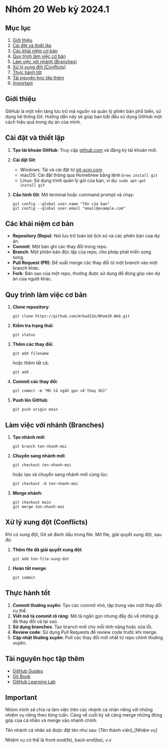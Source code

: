 # Nhóm 20 Web kỳ 2024.1

## Mục lục
1. [Giới thiệu](#giới-thiệu)
2. [Cài đặt và thiết lập](#cài-đặt-và-thiết-lập)
3. [Các khái niệm cơ bản](#các-khái-niệm-cơ-bản)
4. [Quy trình làm việc cơ bản](#quy-trình-làm-việc-cơ-bản)
5. [Làm việc với nhánh (Branches)](#làm-việc-với-nhánh-branches)
6. [Xử lý xung đột (Conflicts)](#xử-lý-xung-đột-conflicts)
7. [Thực hành tốt](#thực-hành-tốt)
8. [Tài nguyên học tập thêm](#tài-nguyên-học-tập-thêm)
9. [Important](#Important)

## Giới thiệu

GitHub là một nền tảng lưu trữ mã nguồn và quản lý phiên bản phổ biến, sử dụng hệ thống Git. Hướng dẫn này sẽ giúp bạn bắt đầu sử dụng GitHub một cách hiệu quả trong dự án của mình.

## Cài đặt và thiết lập

1. **Tạo tài khoản GitHub**: Truy cập [github.com](https://github.com) và đăng ký tài khoản mới.

2. **Cài đặt Git**: 
   - Windows: Tải và cài đặt từ [git-scm.com](https://git-scm.com)
   - macOS: Cài đặt thông qua Homebrew bằng lệnh `brew install git`
   - Linux: Sử dụng trình quản lý gói của bạn, ví dụ: `sudo apt-get install git`

3. **Cấu hình Git**:
   Mở terminal hoặc command prompt và chạy:
   ```
   git config --global user.name "Tên của bạn"
   git config --global user.email "email@example.com"
   ```

## Các khái niệm cơ bản

- **Repository (Repo)**: Nơi lưu trữ toàn bộ lịch sử và các phiên bản của dự án.
- **Commit**: Một bản ghi các thay đổi trong repo.
- **Branch**: Một phiên bản độc lập của repo, cho phép phát triển song song.
- **Pull Request (PR)**: Đề xuất merge các thay đổi từ một branch vào một branch khác.
- **Fork**: Bản sao của một repo, thường được sử dụng để đóng góp vào dự án của người khác.

## Quy trình làm việc cơ bản

1. **Clone repository**:
   ```
   git clone https://github.com/mrbad12e/Nhom20.Web.git
   ```

2. **Kiểm tra trạng thái**:
   ```
   git status
   ```

3. **Thêm các thay đổi**:
   ```
   git add filename
   ```
   hoặc thêm tất cả:
   ```
   git add .
   ```

4. **Commit các thay đổi**:
   ```
   git commit -m "Mô tả ngắn gọn về thay đổi"
   ```

5. **Push lên GitHub**:
   ```
   git push origin main
   ```

## Làm việc với nhánh (Branches)

1. **Tạo nhánh mới**:
   ```
   git branch ten-nhanh-moi
   ```

2. **Chuyển sang nhánh mới**:
   ```
   git checkout ten-nhanh-moi
   ```
   hoặc tạo và chuyển sang nhánh mới cùng lúc:
   ```
   git checkout -b ten-nhanh-moi
   ```

3. **Merge nhánh**:
   ```
   git checkout main
   git merge ten-nhanh-moi
   ```

## Xử lý xung đột (Conflicts)

Khi có xung đột, Git sẽ đánh dấu trong file. Mở file, giải quyết xung đột, sau đó:

1. **Thêm file đã giải quyết xung đột**:
   ```
   git add ten-file-xung-dot
   ```

2. **Hoàn tất merge**:
   ```
   git commit
   ```

## Thực hành tốt

1. **Commit thường xuyên**: Tạo các commit nhỏ, tập trung vào một thay đổi cụ thể.
2. **Viết mô tả commit rõ ràng**: Mô tả ngắn gọn nhưng đầy đủ về những gì đã thay đổi và tại sao.
3. **Sử dụng branches**: Tạo branch mới cho mỗi tính năng hoặc sửa lỗi.
4. **Review code**: Sử dụng Pull Requests để review code trước khi merge.
5. **Cập nhật thường xuyên**: Pull các thay đổi mới nhất từ repo chính thường xuyên.

## Tài nguyên học tập thêm

- [GitHub Guides](https://guides.github.com/)
- [Git Book](https://git-scm.com/book/en/v2)
- [GitHub Learning Lab](https://lab.github.com/)

## Important
Nhóm mình sẽ chia ra làm việc trên các nhánh cá nhân riêng với những nhiệm vụ riêng theo từng tuần. Càng về cuối kỳ sẽ càng merge những đóng góp của cá nhân và merge vào nhánh chính.

Tên nhánh cá nhân sẽ được đặt tên như sau: \[Tên thành viên\]_\[Nhiệm vụ\]

Nhiệm vụ có thể là front-end(fe), back-end(be), v.v